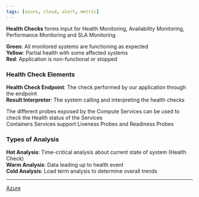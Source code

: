 ```yaml
---
tags: [azure, cloud, alert, metric]
---
```


**Health Checks** forms input for Health Monitoring, Availability Monitoring, Performance Monitoring and SLA Monitoring

**Green**: All monitored systems are functioning as expected  
**Yellow**: Partial health with some affected systems  
**Red**: Application is non-functional or stopped

### Health Check Elements

**Health Check Endpoint**: The check performed by our application through the endpoint  
**Result Interpreter**: The system calling and interpreting the health checks

The different probes exposed by the Compute Services can be used to check the Health status of the Services  
Containers Services support Liveness Probes and Readiness Probes

### Types of Analysis

**Hot Analysis**: Time-critical analysis about current state of system (Health Check)  
**Warm Analysis**: Data leading up to health event  
**Cold Analysis**: Load term analysis to determine overall trends

---

[Azure](../Azure.md)
